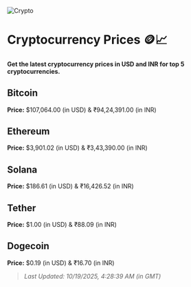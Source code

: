 
![Crypto](https://www.techguide.com.au/wp-content/uploads/2020/11/crypto3.jpeg)

# Cryptocurrency Prices 🪙📈

#### Get the latest cryptocurrency prices in USD and INR for top 5 cryptocurrencies.

## Bitcoin

**Price:** $107,064.00 (in USD) & ₹94,24,391.00 (in INR)

## Ethereum

**Price:** $3,901.02 (in USD) & ₹3,43,390.00 (in INR)

## Solana

**Price:** $186.61 (in USD) & ₹16,426.52 (in INR)

## Tether

**Price:** $1.00 (in USD) & ₹88.09 (in INR)

## Dogecoin

**Price:** $0.19 (in USD) & ₹16.70 (in INR)

> _Last Updated: 10/19/2025, 4:28:39 AM (in GMT)_
